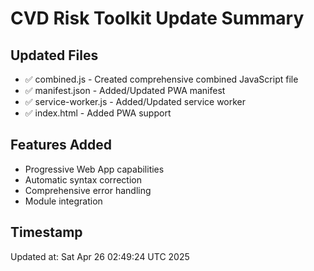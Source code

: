 # CVD Risk Toolkit Update Summary

## Updated Files

- ✅ combined.js - Created comprehensive combined JavaScript file
- ✅ manifest.json - Added/Updated PWA manifest
- ✅ service-worker.js - Added/Updated service worker
- ✅ index.html - Added PWA support

## Features Added

- Progressive Web App capabilities
- Automatic syntax correction
- Comprehensive error handling
- Module integration

## Timestamp
Updated at: Sat Apr 26 02:49:24 UTC 2025
